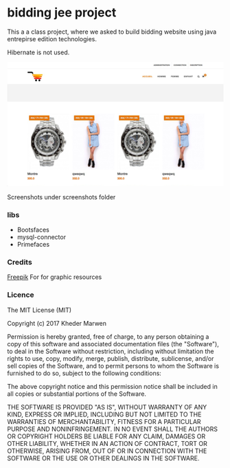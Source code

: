 # bidding jee project

This a a class project, where we asked to build bidding website using java entrepirse edition technologies.

Hibernate is not used.

![screenshot](https://raw.githubusercontent.com/kh3dr0n/bidding-shop/master/screenshots/Screen%20Shot%202017-04-24%20at%2010.23.59%20PM.jpg)



Screenshots under screenshots folder

### libs

- Bootsfaces
- mysql-connector
- Primefaces

### Credits
[Freepik](http://www.freepik.com) For for graphic resources  

### Licence
The MIT License (MIT)

Copyright (c) 2017 Kheder Marwen

Permission is hereby granted, free of charge, to any person obtaining a copy
of this software and associated documentation files (the "Software"), to deal
in the Software without restriction, including without limitation the rights
to use, copy, modify, merge, publish, distribute, sublicense, and/or sell
copies of the Software, and to permit persons to whom the Software is
furnished to do so, subject to the following conditions:

The above copyright notice and this permission notice shall be included in
all copies or substantial portions of the Software.

THE SOFTWARE IS PROVIDED "AS IS", WITHOUT WARRANTY OF ANY KIND, EXPRESS OR
IMPLIED, INCLUDING BUT NOT LIMITED TO THE WARRANTIES OF MERCHANTABILITY,
FITNESS FOR A PARTICULAR PURPOSE AND NONINFRINGEMENT. IN NO EVENT SHALL THE
AUTHORS OR COPYRIGHT HOLDERS BE LIABLE FOR ANY CLAIM, DAMAGES OR OTHER
LIABILITY, WHETHER IN AN ACTION OF CONTRACT, TORT OR OTHERWISE, ARISING FROM,
OUT OF OR IN CONNECTION WITH THE SOFTWARE OR THE USE OR OTHER DEALINGS IN
THE SOFTWARE.
